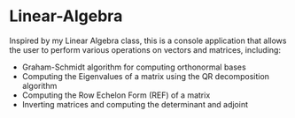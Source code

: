 # Linear-Algebra

Inspired by my Linear Algebra class, this is a console application that allows the user to perform various operations on vectors and matrices, including:
<ul>
<li>Graham-Schmidt algorithm for computing orthonormal bases</li>
<li>Computing the Eigenvalues of a matrix using the QR decomposition algorithm</li>
<li>Computing the Row Echelon Form (REF) of a matrix</li>
<li>Inverting matrices and computing the determinant and adjoint</li>
</ul>
